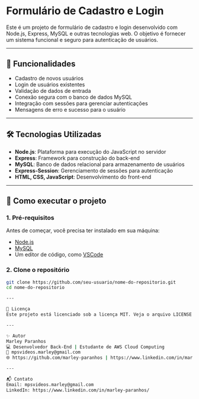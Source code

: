 # Formulário de Cadastro e Login

Este é um projeto de formulário de cadastro e login desenvolvido com Node.js, Express, MySQL e outras tecnologias web. O objetivo é fornecer um sistema funcional e seguro para autenticação de usuários.

---

## 🔧 Funcionalidades

- Cadastro de novos usuários
- Login de usuários existentes
- Validação de dados de entrada
- Conexão segura com o banco de dados MySQL
- Integração com sessões para gerenciar autenticações
- Mensagens de erro e sucesso para o usuário

---

## 🛠️ Tecnologias Utilizadas

- **Node.js**: Plataforma para execução do JavaScript no servidor
- **Express**: Framework para construção do back-end
- **MySQL**: Banco de dados relacional para armazenamento de usuários
- **Express-Session**: Gerenciamento de sessões para autenticação
- **HTML, CSS, JavaScript**: Desenvolvimento do front-end

---

## 🚀 Como executar o projeto

### 1. Pré-requisitos
Antes de começar, você precisa ter instalado em sua máquina:
- [Node.js](https://nodejs.org/)
- [MySQL](https://www.mysql.com/)
- Um editor de código, como [VSCode](https://code.visualstudio.com/)

### 2. Clone o repositório
```bash
git clone https://github.com/seu-usuario/nome-do-repositorio.git
cd nome-do-repositorio

---

📜 Licença
Este projeto está licenciado sob a licença MIT. Veja o arquivo LICENSE para mais detalhes.

---

✨ Autor
Marley Paranhos
💻 Desenvolvedor Back-End | Estudante de AWS Cloud Computing
📧 mpsvideos.marley@gmail.com
🌐 https://github.com/marley-paranhos | https://www.linkedin.com/in/marley-paranhos/

---

📬 Contato
Email: mpsvideos.marley@gmail.com
LinkedIn: https://www.linkedin.com/in/marley-paranhos/